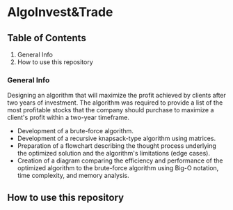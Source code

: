 # AlgoInvest&Trade

## Table of Contents

1. General Info
2. How to use this repository

### General Info

Designing an algorithm that will maximize the profit achieved by clients after two years of investment. The algorithm was required to provide a list of the most profitable stocks that the company should purchase to maximize a client's profit within a two-year timeframe.

-    Development of a brute-force algorithm.
-    Development of a recursive knapsack-type algorithm using matrices.
-    Preparation of a flowchart describing the thought process underlying the optimized solution and the algorithm's limitations (edge cases).
-    Creation of a diagram comparing the efficiency and performance of the optimized algorithm to the brute-force algorithm using Big-O notation, time complexity, and memory analysis.

## How to use this repository

